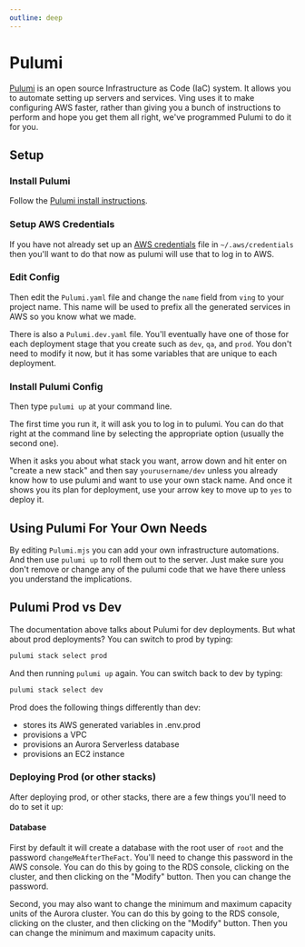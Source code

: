 ```yaml
---
outline: deep
---
```

# Pulumi
[Pulumi](https://www.pulumi.com) is an open source Infrastructure as Code (IaC) system. It allows you to automate setting up servers and services. Ving uses it to make configuring AWS faster, rather than giving you a bunch of instructions to perform and hope you get them all right, we've programmed Pulumi to do it for you.

## Setup

### Install Pulumi
Follow the [Pulumi install instructions](https://www.pulumi.com/docs/install/).

### Setup AWS Credentials
If you have not already set up an [AWS credentials](https://docs.aws.amazon.com/cli/latest/userguide/cli-configure-files.html) file in `~/.aws/credentials` then you'll want to do that now as pulumi will use that to log in to AWS.

### Edit Config
Then edit the `Pulumi.yaml` file and change the `name` field from `ving` to your project name. This name will be used to prefix all the generated services in AWS so you know what we made.

There is also a `Pulumi.dev.yaml` file. You'll eventually have one of those for each deployment stage that you create such as `dev`, `qa`, and `prod`. You don't need to modify it now, but it has some variables that are unique to each deployment.

### Install Pulumi Config
Then type `pulumi up` at your command line. 

The first time you run it, it will ask you to log in to pulumi. You can do that right at the command line by selecting the appropriate option (usually the second one).

When it asks you about what stack you want, arrow down and hit enter on "create a new stack" and then say `yourusername/dev` unless you already know how to use pulumi and want to use your own stack name. And once it shows you its plan for deployment, use your arrow key to move up to `yes` to deploy it.


## Using Pulumi For Your Own Needs
By editing `Pulumi.mjs` you can add your own infrastructure automations. And then use `pulumi up` to roll them out to the server. Just make sure you don't remove or change any of the pulumi code that we have there unless you understand the implications.


## Pulumi Prod vs Dev
The documentation above talks about Pulumi for dev deployments. But what about prod deployments? You can switch to prod by typing:

```bash
pulumi stack select prod
```

And then running `pulumi up` again. You can switch back to dev by typing:

```bash
pulumi stack select dev
```

Prod does the following things differently than dev:
- stores its AWS generated variables in .env.prod
- provisions a VPC
- provisions an Aurora Serverless database
- provisions an EC2 instance

### Deploying Prod (or other stacks)
After deploying prod, or other stacks, there are a few things you'll need to do to set it up:


#### Database
First by default it will create a database with the root user of `root` and the password `changeMeAfterTheFact`. You'll need to change this password in the AWS console. You can do this by going to the RDS console, clicking on the cluster, and then clicking on the "Modify" button. Then you can change the password.

Second, you may also want to change the minimum and maximum capacity units of the Aurora cluster. You can do this by going to the RDS console, clicking on the cluster, and then clicking on the "Modify" button. Then you can change the minimum and maximum capacity units.